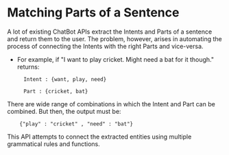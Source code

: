 # Matching Parts of a Sentence

A lot of existing ChatBot APIs extract the Intents and Parts of a sentence and return them to the user. The problem, however, arises in automating the process of connecting the Intents with the right Parts and vice-versa. 

- For example, if "I want to play cricket. Might need a bat for it though." returns: 

        Intent : {want, play, need}

        Part : {cricket, bat}

There are wide range of combinations in which the Intent and Part can be combined. But then, the output must be:

        {"play" : "cricket" , "need" : "bat"} 

This API attempts to connect the extracted entities using multiple grammatical rules and functions. 


